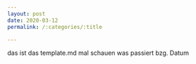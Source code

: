 ```yaml
---
layout: post
date: 2020-03-12
permalink: /:categories/:title

---
```


das ist das template.md mal schauen was passiert bzg. Datum
